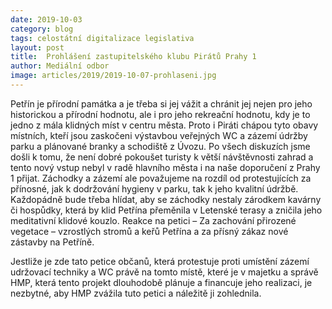 ```yaml
---
date: 2019-10-03
category: blog
tags: celostátní digitalizace legislativa
layout: post
title:  Prohlášení zastupitelského klubu Pirátů Prahy 1
author: Mediální odbor
image: articles/2019/2019-10-07-prohlaseni.jpg
---
```

                           
Petřín je přírodní památka a je třeba si jej vážit a chránit jej nejen pro jeho historickou a přírodní hodnotu, ale i pro jeho rekreační hodnotu, kdy je to jedno z mála klidných míst v centru města. Proto i Piráti chápou tyto obavy místních, kteří jsou zaskočeni výstavbou veřejných WC a zázemí údržby parku a plánované branky a schodiště z Úvozu. Po všech diskuzích jsme došli k tomu, že není dobré pokoušet turisty k větší návštěvnosti zahrad a tento nový vstup nebyl v radě hlavního města i na naše doporučení z Prahy 1 přijat. Záchodky a zázemí ale považujeme na rozdíl od protestujících za přínosné, jak k dodržování hygieny v parku, tak k jeho kvalitní údržbě. Každopádně bude třeba hlídat, aby se záchodky nestaly zárodkem kavárny či hospůdky, která by klid Petřína přeměnila v Letenské terasy a zničila jeho meditativní klidové kouzlo.
Reakce na petici – Za zachování přirozené vegetace – vzrostlých stromů a keřů Petřína a za přísný zákaz nové zástavby na Petříně.

Jestliže je zde tato petice občanů, která protestuje proti umístění zázemí udržovací techniky a WC právě na tomto místě, které je v majetku a správě HMP, která tento projekt dlouhodobě plánuje a financuje jeho realizaci, je nezbytné, aby HMP zvážila tuto petici a náležitě ji zohlednila.


